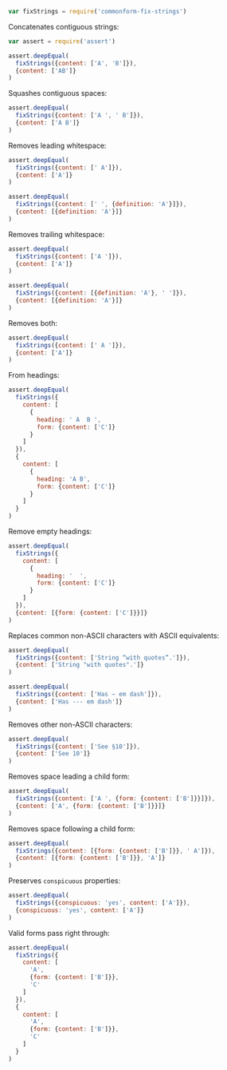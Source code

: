 ```javascript
var fixStrings = require('commonform-fix-strings')
```

Concatenates contiguous strings:

```javascript
var assert = require('assert')

assert.deepEqual(
  fixStrings({content: ['A', 'B']}),
  {content: ['AB']}
)
```

Squashes contiguous spaces:

```javascript
assert.deepEqual(
  fixStrings({content: ['A ', ' B']}),
  {content: ['A B']}
)
```

Removes leading whitespace:

```javascript
assert.deepEqual(
  fixStrings({content: [' A']}),
  {content: ['A']}
)

assert.deepEqual(
  fixStrings({content: [' ', {definition: 'A'}]}),
  {content: [{definition: 'A'}]}
)
```

Removes trailing whitespace:

```javascript
assert.deepEqual(
  fixStrings({content: ['A ']}),
  {content: ['A']}
)

assert.deepEqual(
  fixStrings({content: [{definition: 'A'}, ' ']}),
  {content: [{definition: 'A'}]}
)
```

Removes both:

```javascript
assert.deepEqual(
  fixStrings({content: [' A ']}),
  {content: ['A']}
)
```

From headings:

```javascript
assert.deepEqual(
  fixStrings({
    content: [
      {
        heading: ' A  B ',
        form: {content: ['C']}
      }
    ]
  }),
  {
    content: [
      {
        heading: 'A B',
        form: {content: ['C']}
      }
    ]
  }
)
```

Remove empty headings:

```javascript
assert.deepEqual(
  fixStrings({
    content: [
      {
        heading: '  ',
        form: {content: ['C']}
      }
    ]
  }),
  {content: [{form: {content: ['C']}}]}
)
```

Replaces common non-ASCII characters with ASCII equivalents:

```javascript
assert.deepEqual(
  fixStrings({content: ['String “with quotes”.']}),
  {content: ['String "with quotes".']}
)

assert.deepEqual(
  fixStrings({content: ['Has — em dash']}),
  {content: ['Has --- em dash']}
)
```

Removes other non-ASCII characters:

```javascript
assert.deepEqual(
  fixStrings({content: ['See §10']}),
  {content: ['See 10']}
)
```

Removes space leading a child form:

```javascript
assert.deepEqual(
  fixStrings({content: ['A ', {form: {content: ['B']}}]}),
  {content: ['A', {form: {content: ['B']}}]}
)
```

Removes space following a child form:

```javascript
assert.deepEqual(
  fixStrings({content: [{form: {content: ['B']}}, ' A']}),
  {content: [{form: {content: ['B']}}, 'A']}
)
```

Preserves `conspicuous` properties:

```javascript
assert.deepEqual(
  fixStrings({conspicuous: 'yes', content: ['A']}),
  {conspicuous: 'yes', content: ['A']}
)
```

Valid forms pass right through:

```javascript
assert.deepEqual(
  fixStrings({
    content: [
      'A',
      {form: {content: ['B']}},
      'C'
    ]
  }),
  {
    content: [
      'A',
      {form: {content: ['B']}},
      'C'
    ]
  }
)
```
